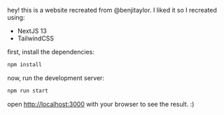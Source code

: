 hey! this is a website recreated from @benjitaylor. I liked it so I recreated using:
 - NextJS 13
 - TailwindCSS

first, install the dependencies:

```bash
npm install
```

now, run the development server:

```bash
npm run start
```

open [http://localhost:3000](http://localhost:3000) with your browser to see the result. :)
